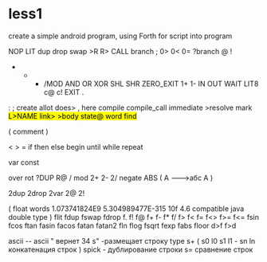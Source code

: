 # less1
create a simple android program, using Forth for script into program

NOP LIT dup drop swap >R R> CALL branch ;
0> 0< 0= ?branch
@ !
+ - * /MOD
AND OR XOR SHL SHR
ZERO_EXIT 1+ 1-
IN OUT WAIT LIT8 c@ c!
EXIT .

: ; create allot does> , here
compile compile_call immediate >resolve <resolve >mark <mark
name> L>NAME link> >body state@
word find
  
  (  comment )
  
  < > =
if then else
begin until while repeat

var const

over rot ?DUP R@ / mod
2+ 2- 2/
negate
ABS ( A --->абс A )

2dup 2drop 2var 2@ 2!

 (
  float words 
  1.073741824E9 5.304989477E-315 10f 4.6
  compatible java double type
    )
  flit
fdup fswap fdrop
f. f! f@ f+ f- f* f/ f> f< f= f<> f>= f<=
fsin fcos ftan fasin facos fatan fatan2
fln flog fsqrt fexp fabs floor d>f f>d

  ascii -- ascii " вернет 34
s" -размещает строку
type
s+ ( s0 l0 s1 l1 - sn ln конкатенация строк )
spick - дублирование строки
s= сравнение строк  
  
  
